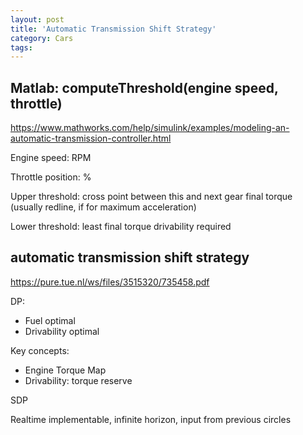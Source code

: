 ```yaml
---
layout: post
title: 'Automatic Transmission Shift Strategy'
category: Cars
tags: 
---
```


## Matlab: computeThreshold(engine speed, throttle)

https://www.mathworks.com/help/simulink/examples/modeling-an-automatic-transmission-controller.html

Engine speed: RPM

Throttle position: %

Upper threshold: cross point between this and next gear final torque (usually redline, if for maximum acceleration)

Lower threshold: least final torque drivability required 

## automatic transmission shift strategy

https://pure.tue.nl/ws/files/3515320/735458.pdf

DP:

- Fuel optimal
- Drivability optimal

Key concepts:

- Engine Torque Map
- Drivability: torque reserve

SDP

Realtime implementable, infinite horizon, input from previous circles

